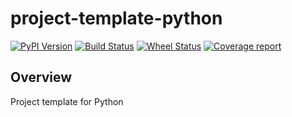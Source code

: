 # project-template-python

[![PyPI Version](https://img.shields.io/pypi/v/project-template-python.svg)](https://pypi.python.org/pypi/project-template-python)
[![Build Status](https://img.shields.io/travis/sixquant/project-template-python/master.svg)](https://travis-ci.org/sixquant/project-template-python)
[![Wheel Status](https://img.shields.io/badge/wheel-yes-brightgreen.svg)](https://pypi.python.org/pypi/project-template-python)
[![Coverage report](https://img.shields.io/codecov/c/github/sixquant/project-template-python/master.svg)](https://codecov.io/github/sixquant/project-template-python?branch=master)

## Overview
Project template for Python
